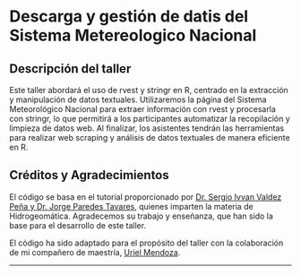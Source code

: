 # Descarga y gestión de datis del Sistema Metereologico Nacional

## Descripción del taller

Este taller abordará el uso de rvest y stringr en R, centrado en la extracción y manipulación de datos textuales. Utilizaremos la página del Sistema Meteorológico Nacional para extraer información con rvest y procesarla con stringr, lo que permitirá a los participantes automatizar la recopilación y limpieza de datos web. Al finalizar, los asistentes tendrán las herramientas para realizar web scraping y análisis de datos textuales de manera eficiente en R.

## Créditos y Agradecimientos

El código se basa en el tutorial proporcionado por [Dr. Sergio Ivvan Valdez Peña y Dr. Jorge Paredes Tavares](https://sites.google.com/centrogeo.edu.mx/tutoriales-geocomputacion/series_de_tiempo/descarga-de-datos-del-smn), quienes imparten la materia de Hidrogeomática. Agradecemos su trabajo y enseñanza, que han sido la base para el desarrollo de este taller.

El código ha sido adaptado para el propósito del taller con la colaboración de mi compañero de maestría, [Uriel Mendoza](https://mx.linkedin.com/in/uriel-mendoza-46146b1b9).


---
